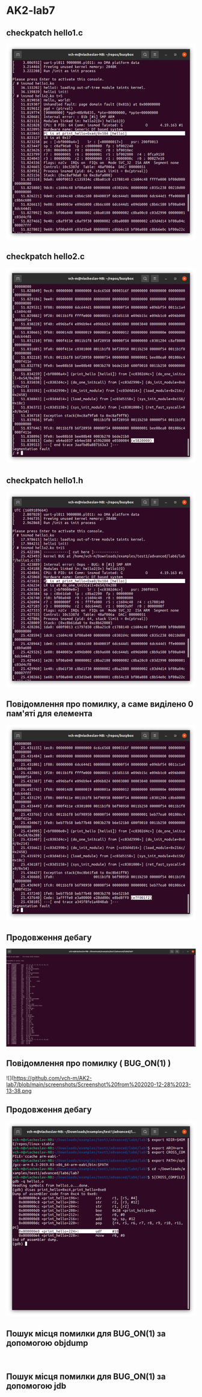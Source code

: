 # AK2-lab7
## checkpatch hello1.c

![](https://github.com/vch-m/AK2-lab7/blob/main/screenshots/Screenshot%20from%202020-12-28%2023-06-26.png)

## checkpatch hello2.c

![](https://github.com/vch-m/AK2-lab7/blob/main/screenshots/Screenshot%20from%202020-12-28%2023-07-00.png)

## checkpatch hello1.h

![](https://github.com/vch-m/AK2-lab7/blob/main/screenshots/Screenshot%20from%202020-12-28%2023-08-26.png)

## Повідомлення про помилку, а саме виділено 0 пам'яті для елемента

![](https://github.com/vch-m/AK2-lab7/blob/main/screenshots/Screenshot%20from%202020-12-28%2023-08-38.png)

## Продовження дебагу

![](https://github.com/vch-m/AK2-lab7/blob/main/screenshots/Screenshot%20from%202020-12-28%2023-13-35.png)

## Повідомлення про помилку ( BUG_ON(1) )

![](https://github.com/vch-m/AK2-lab7/blob/main/screenshots/Screenshot%20from%202020-12-28%2023-13-38.png

## Продовження дебагу

![](https://github.com/vch-m/AK2-lab7/blob/main/screenshots/Screenshot%20from%202020-12-28%2023-14-37.png)

## Пошук місця помилки для BUG_ON(1) за допомогою objdump

![]()

## Пошук місця помилки для BUG_ON(1) за допомогою jdb

![]()
